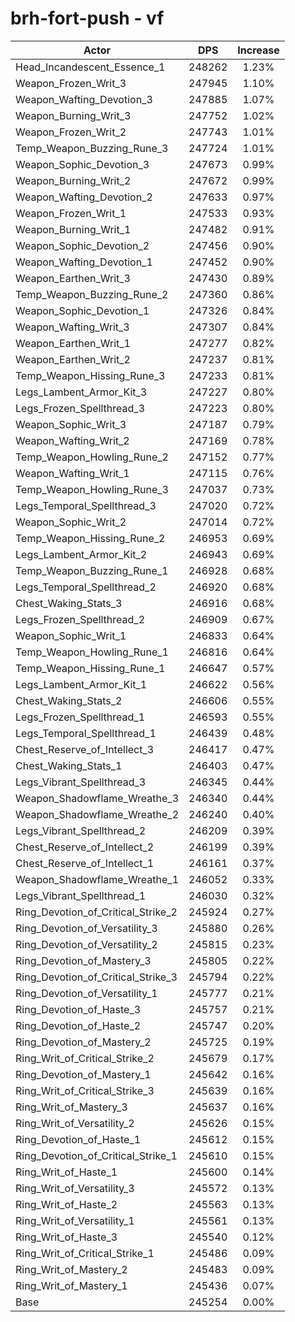 # brh-fort-push - vf
| Actor | DPS | Increase |
|---|:---:|:---:|
|Head_Incandescent_Essence_1|248262|1.23%|
|Weapon_Frozen_Writ_3|247945|1.10%|
|Weapon_Wafting_Devotion_3|247885|1.07%|
|Weapon_Burning_Writ_3|247752|1.02%|
|Weapon_Frozen_Writ_2|247743|1.01%|
|Temp_Weapon_Buzzing_Rune_3|247724|1.01%|
|Weapon_Sophic_Devotion_3|247673|0.99%|
|Weapon_Burning_Writ_2|247672|0.99%|
|Weapon_Wafting_Devotion_2|247633|0.97%|
|Weapon_Frozen_Writ_1|247533|0.93%|
|Weapon_Burning_Writ_1|247482|0.91%|
|Weapon_Sophic_Devotion_2|247456|0.90%|
|Weapon_Wafting_Devotion_1|247452|0.90%|
|Weapon_Earthen_Writ_3|247430|0.89%|
|Temp_Weapon_Buzzing_Rune_2|247360|0.86%|
|Weapon_Sophic_Devotion_1|247326|0.84%|
|Weapon_Wafting_Writ_3|247307|0.84%|
|Weapon_Earthen_Writ_1|247277|0.82%|
|Weapon_Earthen_Writ_2|247237|0.81%|
|Temp_Weapon_Hissing_Rune_3|247233|0.81%|
|Legs_Lambent_Armor_Kit_3|247227|0.80%|
|Legs_Frozen_Spellthread_3|247223|0.80%|
|Weapon_Sophic_Writ_3|247187|0.79%|
|Weapon_Wafting_Writ_2|247169|0.78%|
|Temp_Weapon_Howling_Rune_2|247152|0.77%|
|Weapon_Wafting_Writ_1|247115|0.76%|
|Temp_Weapon_Howling_Rune_3|247037|0.73%|
|Legs_Temporal_Spellthread_3|247020|0.72%|
|Weapon_Sophic_Writ_2|247014|0.72%|
|Temp_Weapon_Hissing_Rune_2|246953|0.69%|
|Legs_Lambent_Armor_Kit_2|246943|0.69%|
|Temp_Weapon_Buzzing_Rune_1|246928|0.68%|
|Legs_Temporal_Spellthread_2|246920|0.68%|
|Chest_Waking_Stats_3|246916|0.68%|
|Legs_Frozen_Spellthread_2|246909|0.67%|
|Weapon_Sophic_Writ_1|246833|0.64%|
|Temp_Weapon_Howling_Rune_1|246816|0.64%|
|Temp_Weapon_Hissing_Rune_1|246647|0.57%|
|Legs_Lambent_Armor_Kit_1|246622|0.56%|
|Chest_Waking_Stats_2|246606|0.55%|
|Legs_Frozen_Spellthread_1|246593|0.55%|
|Legs_Temporal_Spellthread_1|246439|0.48%|
|Chest_Reserve_of_Intellect_3|246417|0.47%|
|Chest_Waking_Stats_1|246403|0.47%|
|Legs_Vibrant_Spellthread_3|246345|0.44%|
|Weapon_Shadowflame_Wreathe_3|246340|0.44%|
|Weapon_Shadowflame_Wreathe_2|246240|0.40%|
|Legs_Vibrant_Spellthread_2|246209|0.39%|
|Chest_Reserve_of_Intellect_2|246199|0.39%|
|Chest_Reserve_of_Intellect_1|246161|0.37%|
|Weapon_Shadowflame_Wreathe_1|246052|0.33%|
|Legs_Vibrant_Spellthread_1|246030|0.32%|
|Ring_Devotion_of_Critical_Strike_2|245924|0.27%|
|Ring_Devotion_of_Versatility_3|245880|0.26%|
|Ring_Devotion_of_Versatility_2|245815|0.23%|
|Ring_Devotion_of_Mastery_3|245805|0.22%|
|Ring_Devotion_of_Critical_Strike_3|245794|0.22%|
|Ring_Devotion_of_Versatility_1|245777|0.21%|
|Ring_Devotion_of_Haste_3|245757|0.21%|
|Ring_Devotion_of_Haste_2|245747|0.20%|
|Ring_Devotion_of_Mastery_2|245725|0.19%|
|Ring_Writ_of_Critical_Strike_2|245679|0.17%|
|Ring_Devotion_of_Mastery_1|245642|0.16%|
|Ring_Writ_of_Critical_Strike_3|245639|0.16%|
|Ring_Writ_of_Mastery_3|245637|0.16%|
|Ring_Writ_of_Versatility_2|245626|0.15%|
|Ring_Devotion_of_Haste_1|245612|0.15%|
|Ring_Devotion_of_Critical_Strike_1|245610|0.15%|
|Ring_Writ_of_Haste_1|245600|0.14%|
|Ring_Writ_of_Versatility_3|245572|0.13%|
|Ring_Writ_of_Haste_2|245563|0.13%|
|Ring_Writ_of_Versatility_1|245561|0.13%|
|Ring_Writ_of_Haste_3|245540|0.12%|
|Ring_Writ_of_Critical_Strike_1|245486|0.09%|
|Ring_Writ_of_Mastery_2|245483|0.09%|
|Ring_Writ_of_Mastery_1|245436|0.07%|
|Base|245254|0.00%|

